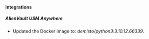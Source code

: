 #### Integrations
##### AlienVault USM Anywhere
- Updated the Docker image to: *demisto/python3:3.10.12.66339*.
